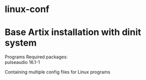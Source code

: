 # linux-conf  
# Base Artix installation with dinit system


Programs
Required packages:  
pulseaudio 16.1-1  

Containing multiple config files for Linux programs
